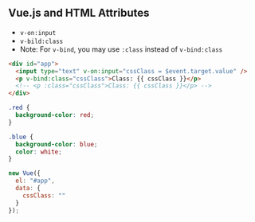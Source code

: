 ## Vue.js and HTML Attributes

- `v-on:input`
- `v-bild:class`
- Note: For `v-bind`, you may use `:class` instead of `v-bind:class`

```html
<div id="app">
  <input type="text" v-on:input="cssClass = $event.target.value" />
  <p v-bind:class="cssClass">Class: {{ cssClass }}</p>
  <!-- <p :class="cssClass">Class: {{ cssClass }}</p> -->
</div>
```

```css
.red {
  background-color: red;
}

.blue {
  background-color: blue;
  color: white;
}
```

```js
new Vue({
  el: "#app",
  data: {
    cssClass: ""
  }
});
```
